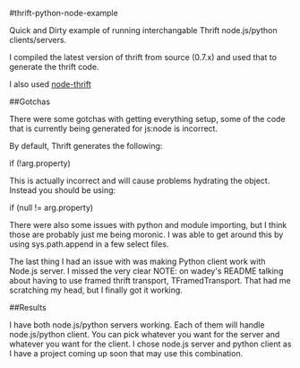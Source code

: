 #thrift-python-node-example

Quick and Dirty example of running interchangable Thrift node.js/python clients/servers.

I compiled the latest version of thrift from source (0.7.x) and used that to generate the thrift code.

I also used [node-thrift](https://github.com/wadey/node-thrift)

##Gotchas

There were some gotchas with getting everything setup, some of the code that is currently being generated for js:node is incorrect. 

By default, Thrift generates the following:

if (!arg.property)

This is actually incorrect and will cause problems hydrating the object.  Instead you should be using:

if (null != arg.property)

There were also some issues with python and module importing, but I think those are probably just me being moronic.  I was able to get around this by using sys.path.append in a few select files.

The last thing I had an issue with was making Python client work with Node.js server.  I missed the very clear NOTE: on wadey's README talking about having to use framed thrift transport, TFramedTransport.  That had me scratching my head, but I finally got it working.

##Results

I have both node.js/python servers working. Each of them will handle node.js/python client.  You can pick whatever you want for the server and whatever you want for the client.  I chose node.js server and python client as I have a project coming up soon that may use this combination.
